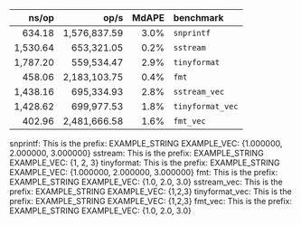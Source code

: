 
|               ns/op |                op/s |   MdAPE | benchmark
|--------------------:|--------------------:|--------:|:----------------------------------------------
|              634.18 |        1,576,837.59 |    3.0% | `snprintf`
|            1,530.64 |          653,321.05 |    0.2% | `sstream`
|            1,787.20 |          559,534.47 |    2.9% | `tinyformat`
|              458.06 |        2,183,103.75 |    0.4% | `fmt`
|            1,438.16 |          695,334.93 |    2.8% | `sstream_vec`
|            1,428.62 |          699,977.53 |    1.8% | `tinyformat_vec`
|              402.96 |        2,481,666.58 |    1.6% | `fmt_vec`

snprintf:
This is the prefix: EXAMPLE_STRING EXAMPLE_VEC: {1.000000, 2.000000, 3.000000}
sstream: 
This is the prefix: EXAMPLE_STRING EXAMPLE_VEC: {1,  2, 3}
tinyformat: 
This is the prefix: EXAMPLE_STRING EXAMPLE_VEC: {1.000000, 2.000000, 3.000000}
fmt: 
This is the prefix: EXAMPLE_STRING EXAMPLE_VEC: {1.0, 2.0, 3.0}
sstream_vec: 
This is the prefix: EXAMPLE_STRING EXAMPLE_VEC: {1,2,3}
tinyformat_vec: 
This is the prefix: EXAMPLE_STRING EXAMPLE_VEC: {1,2,3}
fmt_vec: 
This is the prefix: EXAMPLE_STRING EXAMPLE_VEC: {1.0, 2.0, 3.0}
